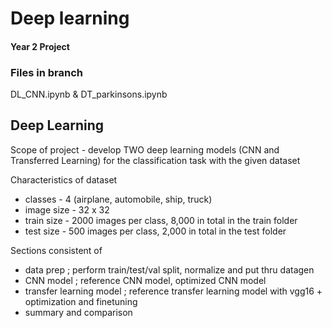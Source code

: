 # Deep learning
#### Year 2 Project
### Files in branch
DL_CNN.ipynb & DT_parkinsons.ipynb

## Deep Learning
Scope of project - develop TWO deep learning models (CNN and Transferred Learning) for the classification task with the given dataset


Characteristics of dataset
- classes - 4 (airplane, automobile, ship, truck)
- image size - 32 x 32
- train size - 2000 images per class, 8,000 in total in the train folder
- test size - 500 images per class, 2,000 in total in the test folder

Sections consistent of
- data prep ; perform train/test/val split, normalize and put thru datagen
- CNN model ; reference CNN model, optimized CNN model
- transfer learning model ; reference transfer learning model with vgg16 + optimization and finetuning
- summary and comparison
